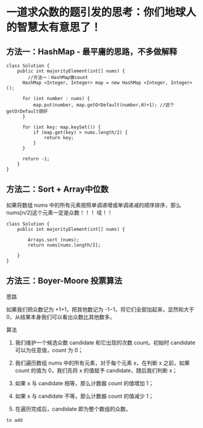 # 一道求众数的题引发的思考：你们地球人的智慧太有意思了！

## 方法一：HashMap - 最平庸的思路，不多做解释

```
class Solution {
    public int majorityElement(int[] nums) {
        //方法一：HashMap做count
      HashMap <Integer, Integer> map = new HashMap <Integer, Integer> ();
    
      for (int number : nums) {
          map.put(number, map.getOrDefault(number,0)+1); //这个getOrDefault很好
      }
        
      for (int key: map.keySet()) {
          if (map.get(key) > nums.length/2) {
              return key;
          }
      }
    
      return -1;
    }
}
```

## 方法二：Sort + Array中位数
如果将数组 nums 中的所有元素按照单调递增或单调递减的顺序排序，那么nums[n/2]这个元素一定是众数！！！ 哇！！
```
class Solution {
    public int majorityElement(int[] nums) {
        
        Arrays.sort (nums);
        return nums[nums.length/2];
        
    }
}
```

## 方法三：Boyer-Moore 投票算法 

思路

如果我们把众数记为 +1+1，把其他数记为 -1−1，将它们全部加起来，显然和大于 0，从结果本身我们可以看出众数比其他数多。

算法

1. 我们维护一个候选众数 candidate 和它出现的次数 count。初始时 candidate 可以为任意值，count 为 0；

2. 我们遍历数组 nums 中的所有元素，对于每个元素 x，在判断 x 之前，如果 count 的值为 0，我们先将 x 的值赋予 candidate，随后我们判断 x；

3. 如果 x 与 candidate 相等，那么计数器 count 的值增加 1；

4. 如果 x 与 candidate 不等，那么计数器 count 的值减少 1；

5. 在遍历完成后，candidate 即为整个数组的众数。
```
to add

```



